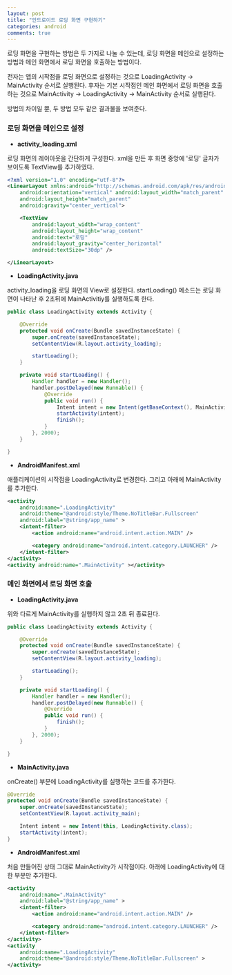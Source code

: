 ```yaml
---
layout: post
title: "안드로이드 로딩 화면 구현하기"
categories: android
comments: true
---
```


로딩 화면을 구현하는 방법은 두 가지로 나눌 수 있는데, 로딩 화면을 메인으로 설정하는 방법과 메인 화면에서 로딩 화면을 호출하는 방법이다.

전자는 앱의 시작점을 로딩 화면으로 설정하는 것으로 LoadingActivity → MainActivity 순서로 실행된다. 후자는 기본 시작점인 메인 화면에서 로딩 화면을 호출하는 것으로 MainActivity → LoadingActivity → MainActivity 순서로 실행된다.

방법의 차이일 뿐, 두 방법 모두 같은 결과물을 보여준다.  


### 로딩 화면을 메인으로 설정

* **activity_loading.xml**

로딩 화면의 레이아웃을 간단하게 구성한다. xml을 만든 후 화면 중앙에 '로딩' 글자가 보이도록 TextView를 추가하였다.

```xml
<?xml version="1.0" encoding="utf-8"?>
<LinearLayout xmlns:android="http://schemas.android.com/apk/res/android"
    android:orientation="vertical" android:layout_width="match_parent"
    android:layout_height="match_parent"
    android:gravity="center_vertical">

    <TextView
        android:layout_width="wrap_content"
        android:layout_height="wrap_content"
        android:text="로딩"
        android:layout_gravity="center_horizontal"
        android:textSize="30dp" />

</LinearLayout>
```

* **LoadingActivity.java**

activity_loading을 로딩 화면의 View로 설정한다. startLoading() 메소드는 로딩 화면이 나타난 후 2초뒤에 MainActivitiy를 실행하도록 한다.

```java
public class LoadingActivity extends Activity {

    @Override
    protected void onCreate(Bundle savedInstanceState) {
        super.onCreate(savedInstanceState);
        setContentView(R.layout.activity_loading);

        startLoading();
    }

    private void startLoading() {
        Handler handler = new Handler();
        handler.postDelayed(new Runnable() {
            @Override
            public void run() {
                Intent intent = new Intent(getBaseContext(), MainActivity.class);
                startActivity(intent);
                finish();
            }
        }, 2000);
    }

}
```

* **AndroidManifest.xml**

애플리케이션의 시작점을 LoadingActivity로 변경한다. 그리고 아래에 MainActivity를 추가한다.

```xml
<activity
    android:name=".LoadingActivity"
    android:theme="@android:style/Theme.NoTitleBar.Fullscreen"
    android:label="@string/app_name" >
    <intent-filter>
        <action android:name="android.intent.action.MAIN" />

        <category android:name="android.intent.category.LAUNCHER" />
    </intent-filter>
</activity>
<activity android:name=".MainActivity" ></activity>
```


### 메인 화면에서 로딩 화면 호출

* **LoadingActivity.java**

위와 다르게 MainActivity를 실행하지 않고 2초 뒤 종료된다.

```java
public class LoadingActivity extends Activity {

    @Override
    protected void onCreate(Bundle savedInstanceState) {
        super.onCreate(savedInstanceState);
        setContentView(R.layout.activity_loading);

        startLoading();
    }

    private void startLoading() {
        Handler handler = new Handler();
        handler.postDelayed(new Runnable() {
            @Override
            public void run() {
                finish();
            }
        }, 2000);
    }

}
```

* **MainActivity.java**

onCreate() 부분에 LoadingActivity를 실행하는 코드를 추가한다.

```java
@Override
protected void onCreate(Bundle savedInstanceState) {
    super.onCreate(savedInstanceState);
    setContentView(R.layout.activity_main);

    Intent intent = new Intent(this, LoadingActivity.class);
    startActivity(intent);
}
```

* **AndroidManifest.xml**

처음 만들어진 상태 그대로 MainActivity가 시작점이다. 아래에 LoadingActivity에 대한 부분만 추가한다.

```xml
<activity
    android:name=".MainActivity"
    android:label="@string/app_name" >
    <intent-filter>
        <action android:name="android.intent.action.MAIN" />

        <category android:name="android.intent.category.LAUNCHER" />
    </intent-filter>
</activity>
<activity 
    android:name=".LoadingActivity"
    android:theme="@android:style/Theme.NoTitleBar.Fullscreen" >
</activity>
```
